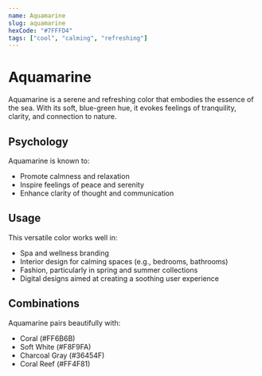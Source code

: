 ```yaml
---
name: Aquamarine
slug: aquamarine
hexCode: "#7FFFD4"
tags: ["cool", "calming", "refreshing"]
---
```


# Aquamarine

Aquamarine is a serene and refreshing color that embodies the essence of the sea. With its soft, blue-green hue, it evokes feelings of tranquility, clarity, and connection to nature.

## Psychology

Aquamarine is known to:
- Promote calmness and relaxation
- Inspire feelings of peace and serenity
- Enhance clarity of thought and communication

## Usage

This versatile color works well in:
- Spa and wellness branding
- Interior design for calming spaces (e.g., bedrooms, bathrooms)
- Fashion, particularly in spring and summer collections
- Digital designs aimed at creating a soothing user experience

## Combinations

Aquamarine pairs beautifully with:
- Coral (#FF6B6B)
- Soft White (#F8F9FA)
- Charcoal Gray (#36454F)
- Coral Reef (#FF4F81)